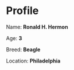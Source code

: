 # Profile


Name: **Ronald H. Hermon**


Age: **3**


Breed: **Beagle**


Location: **Philadelphia**
